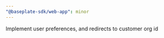 ```yaml
---
"@baseplate-sdk/web-app": minor
---
```


Implement user preferences, and redirects to customer org id

